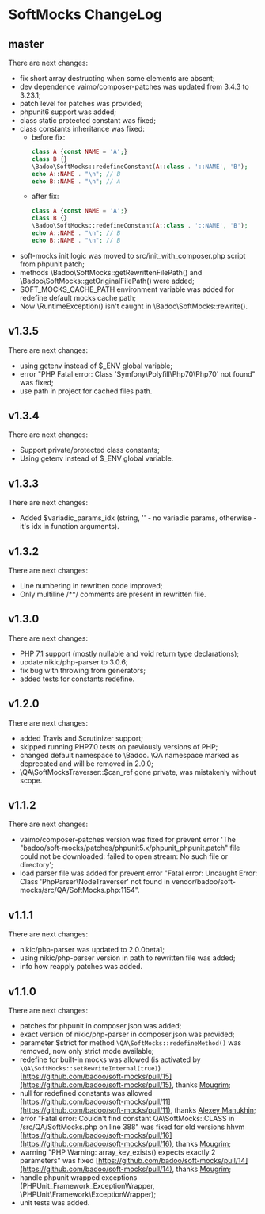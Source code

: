 # SoftMocks ChangeLog

## master

There are next changes:

- fix short array destructing when some elements are absent;
- dev dependence vaimo/composer-patches was updated from 3.4.3 to 3.23.1;
- patch level for patches was provided;
- phpunit6 support was added;
- class static protected constant was fixed;
- class constants inheritance was fixed:
  - before fix:
    ```php
    class A {const NAME = 'A';}
    class B {}
    \Badoo\SoftMocks::redefineConstant(A::class . '::NAME', 'B');
    echo A::NAME . "\n"; // B
    echo B::NAME . "\n"; // A
    ```
  - after fix:
    ```php
    class A {const NAME = 'A';}
    class B {}
    \Badoo\SoftMocks::redefineConstant(A::class . '::NAME', 'B');
    echo A::NAME . "\n"; // B
    echo B::NAME . "\n"; // B
    ```
- soft-mocks init logic was moved to src/init_with_composer.php script from phpunit patch;
- methods \Badoo\SoftMocks::getRewrittenFilePath() and \Badoo\SoftMocks::getOriginalFilePath() were added;
- SOFT_MOCKS_CACHE_PATH environment variable was added for redefine default mocks cache path;
- Now \RuntimeException() isn't caught in \Badoo\SoftMocks::rewrite().

## v1.3.5

There are next changes:

- using getenv instead of $_ENV global variable;
- error "PHP Fatal error:  Class 'Symfony\Polyfill\Php70\Php70' not found" was fixed;
- use path in project for cached files path.

## v1.3.4

There are next changes:

- Support private/protected class constants;
- Using getenv instead of $_ENV global variable.

## v1.3.3

There are next changes:

- Added $variadic_params_idx (string, '' - no variadic params, otherwise - it's idx in function arguments).

## v1.3.2

There are next changes:

- Line numbering in rewritten code improved;
- Only multiline /**/ comments are present in rewritten file.

## v1.3.0

There are next changes:

- PHP 7.1 support (mostly nullable and void return type declarations);
- update nikic/php-parser to 3.0.6;
- fix bug with throwing from generators;
- added tests for constants redefine.

## v1.2.0

There are next changes:

- added Travis and Scrutinizer support;
- skipped running PHP7.0 tests on previously versions of PHP;
- changed default namespace to \Badoo. \QA namespace marked as deprecated and will be removed in 2.0.0;
- \QA\SoftMocksTraverser::$can_ref gone private, was mistakenly without scope.

## v1.1.2

There are next changes:

- vaimo/composer-patches version was fixed for prevent error 'The "badoo/soft-mocks/patches/phpunit5.x/phpunit_phpunit.patch" file could not be downloaded: failed to open stream: No such file or directory';
- load parser file was added for prevent error "Fatal error: Uncaught Error: Class 'PhpParser\NodeTraverser' not found in vendor/badoo/soft-mocks/src/QA/SoftMocks.php:1154".

## v1.1.1

There are next changes:

- nikic/php-parser was updated to 2.0.0beta1;
- using nikic/php-parser version in path to rewritten file was added;
- info how reapply patches was added.

## v1.1.0

There are next changes:

- patches for phpunit in composer.json was added;
- exact version of nikic/php-parser in composer.json was provided;
- parameter $strict for method `\QA\SoftMocks::redefineMethod()` was removed, now only strict mode available;
- redefine for built-in mocks was allowed (is activated by `\QA\SoftMocks::setRewriteInternal(true)`) [https://github.com/badoo/soft-mocks/pull/15](https://github.com/badoo/soft-mocks/pull/15), thanks [Mougrim](https://github.com/mougrim);
- null for redefined constants was allowed [https://github.com/badoo/soft-mocks/pull/11](https://github.com/badoo/soft-mocks/pull/11), thanks [Alexey Manukhin](https://github.com/axxapy);
- error "Fatal error: Couldn't find constant QA\SoftMocks::CLASS in /src/QA/SoftMocks.php on line 388" was fixed for old versions hhvm [https://github.com/badoo/soft-mocks/pull/16](https://github.com/badoo/soft-mocks/pull/16), thanks [Mougrim](https://github.com/mougrim);
- warning "PHP Warning:  array_key_exists() expects exactly 2 parameters" was fixed [https://github.com/badoo/soft-mocks/pull/14](https://github.com/badoo/soft-mocks/pull/14), thanks [Mougrim](https://github.com/mougrim);
- handle phpunit wrapped exceptions (PHPUnit_Framework_ExceptionWrapper, \PHPUnit\Framework\ExceptionWrapper);
- unit tests was added.
